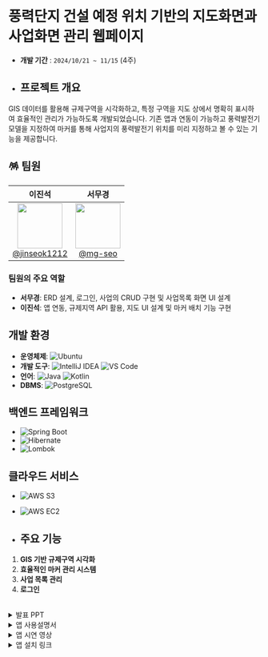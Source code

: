 # 풍력단지 건설 예정 위치 기반의 지도화면과 사업화면 관리 웹페이지

- **개발 기간** : `2024/10/21 ~ 11/15` (4주)

- ## 프로젝트 개요
GIS 데이터를 활용해 규제구역을 시각화하고, 특정 구역을 지도 상에서 명확히 표시하여 효율적인 관리가 가능하도록 개발되었습니다. 기존 앱과 연동이 가능하고 풍력발전기 모델을 지정하여 마커를 통해 사업지의 풍력발전기 위치를 미리 지정하고 볼 수 있는 기능을 제공합니다.


## 🪅 팀원

| **이진석** | **서무경** |
| :------: | :------: |
| [<img src="https://avatars.githubusercontent.com/jinseok1212" height=90> <br/> @jinseok1212](https://github.com/jinseok1212) |[<img src="https://avatars.githubusercontent.com/mg-seo" height=90> <br/> @mg-seo](https://github.com/mg-seo) |

### 팀원의 주요 역할

- **서무경**: ERD 설계, 로그인, 사업의 CRUD 구현 및 사업목록 화면 UI 설계
- **이진석**:  앱 연동, 규제지역 API 활용, 지도 UI 설계 및 마커 배치 기능 구현

## 개발 환경
- **운영체제**: ![Ubuntu](https://img.shields.io/badge/Ubuntu-E95420?style=for-the-badge&logo=ubuntu&logoColor=white)
- **개발 도구**: ![IntelliJ IDEA](https://img.shields.io/badge/IntelliJ_IDEA-000000?style=for-the-badge&logo=intellij-idea&logoColor=white) ![VS Code](https://img.shields.io/badge/VS_Code-007ACC?style=for-the-badge&logo=visual-studio-code&logoColor=white)
- **언어**: ![Java](https://img.shields.io/badge/Java-007396?style=for-the-badge&logo=java&logoColor=white) ![Kotlin](https://img.shields.io/badge/Kotlin-0095D5?style=for-the-badge&logo=kotlin&logoColor=white)
- **DBMS**: ![PostgreSQL](https://img.shields.io/badge/PostgreSQL-336791?style=for-the-badge&logo=postgresql&logoColor=white)

## 백엔드 프레임워크
- ![Spring Boot](https://img.shields.io/badge/Spring_Boot-6DB33F?style=for-the-badge&logo=spring&logoColor=white) 
- ![Hibernate](https://img.shields.io/badge/Hibernate-59666C?style=for-the-badge&logo=hibernate&logoColor=white)
- ![Lombok](https://img.shields.io/badge/Lombok-9C3E00?style=for-the-badge&logo=lombok&logoColor=white)

## 클라우드 서비스
- ![AWS S3](https://img.shields.io/badge/Amazon_S3-569A31?style=for-the-badge&logo=amazonaws&logoColor=white) 
- ![AWS EC2](https://img.shields.io/badge/Amazon_EC2-FF9900?style=for-the-badge&logo=amazonaws&logoColor=white)

- ## 주요 기능
1. **GIS 기반 규제구역 시각화**
2. **효율적인 마커 관리 시스템**
3. **사업 목록 관리**
4. **로그인**
<br/>
<details>
  <summary>발표 PPT</summary>
 (https://drive.google.com/file/d/1CDhb5X1l-s7_On3fcN_zDnr2_tkKyavn/view?usp=drive_link)

![슬라이드 1](./강남인재KDT-6선도소프트(4조)_발표자료/0.jpg)

![슬라이드 2](./강남인재KDT-6선도소프트(4조)_발표자료/1.jpg)

![슬라이드 3](./강남인재KDT-6선도소프트(4조)_발표자료/2.jpg)

![슬라이드 4](./강남인재KDT-6선도소프트(4조)_발표자료/3.jpg)

![슬라이드 5](./강남인재KDT-6선도소프트(4조)_발표자료/4.jpg)

![슬라이드 6](./강남인재KDT-6선도소프트(4조)_발표자료/5.jpg)

![슬라이드 7](./강남인재KDT-6선도소프트(4조)_발표자료/6.jpg)

![슬라이드 8](./강남인재KDT-6선도소프트(4조)_발표자료/7.jpg)

![슬라이드 9](./강남인재KDT-6선도소프트(4조)_발표자료/8.jpg)

![슬라이드 10](./강남인재KDT-6선도소프트(4조)_발표자료/9.jpg)

![슬라이드 11](./강남인재KDT-6선도소프트(4조)_발표자료/10.jpg)

![슬라이드 12](./강남인재KDT-6선도소프트(4조)_발표자료/11.jpg)

![슬라이드 13](./강남인재KDT-6선도소프트(4조)_발표자료/12.jpg)

![슬라이드 14](./강남인재KDT-6선도소프트(4조)_발표자료/13.jpg)

![슬라이드 15](./강남인재KDT-6선도소프트(4조)_발표자료/14.jpg)

![슬라이드 16](./강남인재KDT-6선도소프트(4조)_발표자료/15.jpg)

![슬라이드 17](./강남인재KDT-6선도소프트(4조)_발표자료/16.jpg)

![슬라이드 18](./강남인재KDT-6선도소프트(4조)_발표자료/17.jpg)

![슬라이드 19](./강남인재KDT-6선도소프트(4조)_발표자료/18.jpg)

![슬라이드 20](./강남인재KDT-6선도소프트(4조)_발표자료/19.jpg)

![슬라이드 21](./강남인재KDT-6선도소프트(4조)_발표자료/20.jpg)

![슬라이드 22](./강남인재KDT-6선도소프트(4조)_발표자료/21.jpg)

![슬라이드 23](./강남인재KDT-6선도소프트(4조)_발표자료/22.jpg)

![슬라이드 24](./강남인재KDT-6선도소프트(4조)_발표자료/23.jpg)

![슬라이드 25](./강남인재KDT-6선도소프트(4조)_발표자료/24.jpg)

![슬라이드 26](./강남인재KDT-6선도소프트(4조)_발표자료/25.jpg)

![슬라이드 27](./강남인재KDT-6선도소프트(4조)_발표자료/26.jpg)

</details>
<details>
  <summary>앱 사용설명서</summary>
  
 ![사용자 메뉴얼](./강남인재KDT-6선도소프트(4조)_발표자료/강남인재KDT-6선도소프트(4조)_사용자메뉴얼/0.jpg)

![사용자 메뉴얼](./강남인재KDT-6선도소프트(4조)_발표자료/강남인재KDT-6선도소프트(4조)_사용자메뉴얼/1.jpg)

![사용자 메뉴얼](./강남인재KDT-6선도소프트(4조)_발표자료/강남인재KDT-6선도소프트(4조)_사용자메뉴얼/2.jpg)

![사용자 메뉴얼](./강남인재KDT-6선도소프트(4조)_발표자료/강남인재KDT-6선도소프트(4조)_사용자메뉴얼/3.jpg)

![사용자 메뉴얼](./강남인재KDT-6선도소프트(4조)_발표자료/강남인재KDT-6선도소프트(4조)_사용자메뉴얼/4.jpg)

![사용자 메뉴얼](./강남인재KDT-6선도소프트(4조)_발표자료/강남인재KDT-6선도소프트(4조)_사용자메뉴얼/5.jpg)

![사용자 메뉴얼](./강남인재KDT-6선도소프트(4조)_발표자료/강남인재KDT-6선도소프트(4조)_사용자메뉴얼/6.jpg)

![사용자 메뉴얼](./강남인재KDT-6선도소프트(4조)_발표자료/강남인재KDT-6선도소프트(4조)_사용자메뉴얼/7.jpg)

![사용자 메뉴얼](./강남인재KDT-6선도소프트(4조)_발표자료/강남인재KDT-6선도소프트(4조)_사용자메뉴얼/8.jpg)

![사용자 메뉴얼](./강남인재KDT-6선도소프트(4조)_발표자료/강남인재KDT-6선도소프트(4조)_사용자메뉴얼/9.jpg)

![사용자 메뉴얼](./강남인재KDT-6선도소프트(4조)_발표자료/강남인재KDT-6선도소프트(4조)_사용자메뉴얼/10.jpg)

![사용자 메뉴얼](./강남인재KDT-6선도소프트(4조)_발표자료/강남인재KDT-6선도소프트(4조)_사용자메뉴얼/11.jpg)

</details>
<details>
  <summary>앱 시연 영상</summary>
 https://www.youtube.com/watch?v=4MC1U-KiqQk

</details>
<details>
  <summary>앱 설치 링크</summary>
 https://drive.google.com/file/d/1ukGtXWJwnx88iyG9MSQWELSCIs9xH2yr/view?usp=drive_link

</details>



